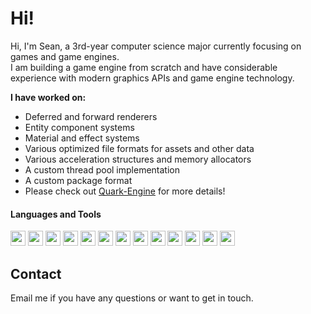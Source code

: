 # Hi!
Hi, I'm Sean, a 3rd-year computer science major currently focusing on games and game engines.  
I am building a game engine from scratch and have considerable experience with modern graphics APIs and game engine technology.  

**I have worked on:**
- Deferred and forward renderers
- Entity component systems
- Material and effect systems
- Various optimized file formats for assets and other data
- Various acceleration structures and memory allocators
- A custom thread pool implementation
- A custom package format
- Please check out [Quark-Engine](https://github.com/WindowsVista42/Quark-Engine) for more details!

#### Languages and Tools
<img src="https://upload.wikimedia.org/wikipedia/commons/thumb/1/18/C_Programming_Language.svg/217px-C_Programming_Language.svg.png" height="24"> <img src="https://upload.wikimedia.org/wikipedia/commons/thumb/1/18/ISO_C%2B%2B_Logo.svg/213px-ISO_C%2B%2B_Logo.svg.png" height="24">
<img src="https://upload.wikimedia.org/wikipedia/commons/thumb/0/0a/Python.svg/48px-Python.svg.png" height="24">
<img src="https://upload.wikimedia.org/wikipedia/commons/thumb/c/cf/Lua-Logo.svg/240px-Lua-Logo.svg.png" height="24">
<img src="https://upload.wikimedia.org/wikipedia/commons/thumb/1/13/Cmake.svg/240px-Cmake.svg.png" height="24">
<img src="https://upload.wikimedia.org/wikipedia/commons/thumb/9/9f/Vimlogo.svg/240px-Vimlogo.svg.png" height="24">
<img src="https://upload.wikimedia.org/wikipedia/commons/thumb/5/59/Visual_Studio_Icon_2019.svg/241px-Visual_Studio_Icon_2019.svg.png" height="24">
<img src="https://upload.wikimedia.org/wikipedia/commons/thumb/3/3f/Git_icon.svg/97px-Git_icon.svg.png" height="24">
<img src="https://upload.wikimedia.org/wikipedia/commons/thumb/0/0c/Blender_logo_no_text.svg/293px-Blender_logo_no_text.svg.png" height="24">
<img src="https://upload.wikimedia.org/wikipedia/commons/thumb/a/af/Adobe_Photoshop_CC_icon.svg/246px-Adobe_Photoshop_CC_icon.svg.png" height="24">
<img src="https://upload.wikimedia.org/wikipedia/commons/thumb/f/fb/Adobe_Illustrator_CC_icon.svg/246px-Adobe_Illustrator_CC_icon.svg.png" height="24">
<img src="https://upload.wikimedia.org/wikipedia/commons/thumb/b/b6/Adobe_Photoshop_Lightroom_CC_logo.svg/246px-Adobe_Photoshop_Lightroom_CC_logo.svg.png" height="24">
<img src="https://upload.wikimedia.org/wikipedia/commons/thumb/f/fe/Vulkan_logo.svg/320px-Vulkan_logo.svg.png" height="24">

## Contact
Email me if you have any questions or want to get in touch.
